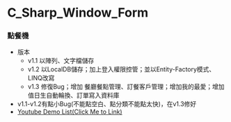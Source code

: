 # C_Sharp_Window_Form
### 點餐機
* 版本
  * v1.1 以陣列、文字檔儲存
  * v1.2 以LocalDB儲存；加上登入權限控管；並以Entity-Factory模式、LINQ改寫
  * v1.3 修復Bug；增加 餐廳餐點管理、訂餐客戶管理；增加我的最愛；增加值日生自動輪換、訂單寫入資料庫
* v1.1-v1.2有點小Bug(不能點空白、點分類不能點太快)，在v1.3修好
* [Youtube Demo List(Click Me to Link)](https://www.youtube.com/watch?v=84u_OrMwQzY&list=PLEoUk0KiDdqJVWXtdYkk1Qa0Y7xaPkbCp)
